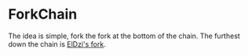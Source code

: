 # ForkChain
The idea is simple, fork the fork at the bottom of the chain. The furthest down the chain is [ElDzi's fork](https://github.com/ElDzi/ForkChain/).
